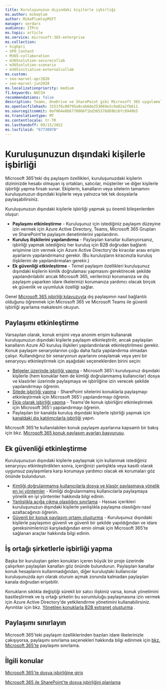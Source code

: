```yaml
---
title: Kuruluşunuzun dışındaki kişilerle işbirliği
ms.author: mikeplum
author: MikePlumleyMSFT
manager: serdars
audience: ITPro
ms.topic: article
ms.service: microsoft-365-enterprise
ms.collection:
- highpri
- SPO_Content
- M365-collaboration
- m365solution-securecollab
- m365solution-scenario
- m365initiative-externalcollab
ms.custom:
- seo-marvel-apr2020
- seo-marvel-jun2020
ms.localizationpriority: medium
f1.keywords: NOCSH
recommendations: false
description: Teams, OneDrive ve SharePoint gibi Microsoft 365 uygulamalarını kuruluşunuz dışındaki kişilerle işbirliği için yapılandırmayı öğrenin.
ms.openlocfilehash: 3151f6c00795a9cab6de253869e2c9a82a2fb611
ms.sourcegitcommit: 0af064e8b6778060f1bd365378d69b16fc9949b5
ms.translationtype: MT
ms.contentlocale: tr-TR
ms.lasthandoff: 09/15/2022
ms.locfileid: "67730978"
---
```

# <a name="collaborating-with-people-outside-your-organization"></a>Kuruluşunuzun dışındaki kişilerle işbirliği

Microsoft 365'teki dış paylaşım özellikleri, kuruluşunuzdaki kişilerin dizininizde hesabı olmayan iş ortakları, satıcılar, müşteriler ve diğer kişilerle işbirliği yapma fırsatı sunar. Ekiplerin, kanalların veya sitelerin tamamını kuruluşunuzun dışındaki kişilerle veya yalnızca tek tek dosyalarla paylaşabilirsiniz.

Kuruluşunuzun dışındaki kişilerle işbirliği yapmak şu önemli bileşenlerden oluşur:

- **Paylaşımı etkinleştirme** - Kuruluşunuz için istediğiniz paylaşım düzeyine izin vermek için Azure Active Directory, Teams, Microsoft 365 Grupları ve SharePoint'te paylaşım denetimlerini yapılandırın.
- **Kuruluş ilişkilerini yapılandırma** - Paylaşılan kanallar kullanıyorsanız, işbirliği yapmak istediğiniz her kuruluş için B2B doğrudan bağlantı erişimine izin vermek için Azure Active Directory'de kiracılar arası erişim ayarlarını yapılandırmanız gerekir. (Bu kuruluşların kiracınızla kuruluş ilişkilerini de yapılandırmaları gerekir.)
- **Ek güvenliği etkinleştirme** - Temel paylaşım özellikleri kuruluşunuz dışındaki kişilerin kimlik doğrulaması yapmasını gerektirecek şekilde yapılandırılabilir ancak Microsoft 365, verilerinizi korumanıza ve dış paylaşım yaparken idare ilkelerinizi korumanıza yardımcı olacak birçok ek güvenlik ve uyumluluk özelliği sağlar.

Genel [Microsoft 365 işbirliği kılavuzuyla](/microsoft-365/solutions/setup-secure-collaboration-with-teams) dış paylaşımın nasıl bağlantılı olduğunu öğrenmek için Microsoft 365 ve Microsoft Teams ile güvenli işbirliği ayarlama makalesini okuyun.

## <a name="enable-sharing"></a>Paylaşımı etkinleştirme

Varsayılan olarak, konuk erişimi veya anonim erişim kullanarak kuruluşunuzun dışındaki kişilerle paylaşım etkinleştirilir, ancak paylaşılan kanalların Azure AD kuruluş ilişkileri yapılandırılarak etkinleştirilmesi gerekir. Konuk paylaşım senaryolarının çoğu daha fazla yapılandırma olmadan çalışır. Kullandığınız bir senaryonun ayarlarını onaylamak veya yeni bir senaryoyu etkinleştirmek için aşağıdaki seçeneklerden birini seçin:

- [Belgeler üzerinde işbirliği yapma](collaborate-on-documents.md) - Microsoft 365'i kuruluşunuz dışındaki kişilerle (hem konuklar hem de kimliği doğrulanmamış kullanıcılar) dosya ve klasörler üzerinde paylaşmaya ve işbirliğine izin verecek şekilde yapılandırmayı öğrenin.
- [Sitede işbirliği yapma](collaborate-in-site.md) - SharePoint sitelerini konuklarla paylaşmayı etkinleştirmek için Microsoft 365'i yapılandırmayı öğrenin.
- [Ekip olarak işbirliği yapma](collaborate-as-team.md) - Teams'de konuk işbirliğini etkinleştirmek için Microsoft 365'i yapılandırmayı öğrenin.
- Paylaşılan bir kanalda kuruluş dışındaki kişilerle işbirliği yapmak için [kanaldaki dış katılımcılarla işbirliği](/microsoft-365/solutions/collaborate-teams-direct-connect) yapın.

Microsoft 365'te kullanılabilen konuk paylaşım ayarlarına kapsamlı bir bakış için bkz. [Microsoft 365 konuk paylaşım ayarları başvurusu](microsoft-365-guest-settings.md).

## <a name="enable-additional-security"></a>Ek güvenliği etkinleştirme

Kuruluşunuzun dışındaki kişilerle paylaşmak için kullanmak istediğiniz senaryoyu etkinleştirdikten sonra, içeriğinizi yanlışlıkla veya kasıtlı olarak uygunsuz paylaşımlara karşı korumaya yardımcı olacak ek korumaları göz önünde bulundurun.

- [Kimliği doğrulanmamış kullanıcılarla dosya ve klasör paylaşmaya yönelik en iyi yöntemler](best-practices-anonymous-sharing.md) - Kimliği doğrulanmamış kullanıcılarla paylaşmaya yönelik en iyi yöntemler hakkında bilgi edinin.
- [Yanlışlıkla açığa çıkma olasılığını sınırlama](share-limit-accidental-exposure.md) - Hassas içerikleri kuruluşunuzun dışındaki kişilerle yanlışlıkla paylaşma olasılığını nasıl azaltacağınızı öğrenin.
- [Güvenli bir konuk paylaşım ortamı oluşturma](create-secure-guest-sharing-environment.md) - Kuruluşunuz dışındaki kişilerle paylaşımın güvenli ve güvenli bir şekilde yapıldığından ve idare gereksinimlerinizi karşıladığından emin olmak için Microsoft 365'te sağlanan araçlar hakkında bilgi edinin.

## <a name="collaborate-with-partner-companies"></a>İş ortağı şirketlerle işbirliği yapma

Başka bir kuruluştan gelen konukları içeren büyük bir proje üzerinde çalışırken paylaşılan kanalları göz önünde bulundurun. Paylaşılan kanallar konuk hesaplarını kullanmadığından, diğer kuruluştaki kullanıcılar kuruluşunuzda ayrı olarak oturum açmak zorunda kalmadan paylaşılan kanala doğrudan erişebilir.

Konukların sıklıkla değiştiği sürekli bir satıcı ilişkiniz varsa, konuk yönetimini basitleştirmek ve iş ortağı şirketin bu sorumluluğu paylaşmasına izin vermek için Azure Active Directory'de yetkilendirme yönetimini kullanabilirsiniz. Ayrıntılar için bkz. [Yönetilen konuklarla B2B extranet oluşturma](b2b-extranet.md) .

## <a name="limit-sharing"></a>Paylaşımı sınırlayın

Microsoft 365'teki paylaşım özelliklerinden bazıları idare ilkelerinizle çakışıyorsa, paylaşımı sınırlama seçenekleri hakkında bilgi edinmek için [bkz. Microsoft 365'te](microsoft-365-limit-sharing.md) paylaşımı sınırlama.

## <a name="related-topics"></a>İlgili konular

[Microsoft 365'te dosya işbirliğine giriş](/sharepoint/intro-to-file-collaboration)

[Microsoft 365 ile SharePoint'te dosya işbirliğini planlama](/sharepoint/deploy-file-collaboration)
